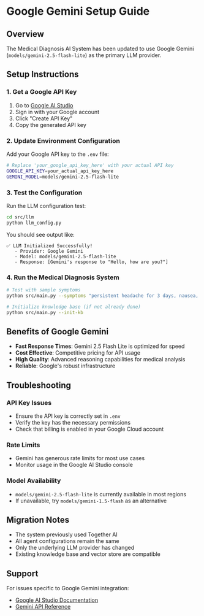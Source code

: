 # Google Gemini Setup Guide

## Overview

The Medical Diagnosis AI System has been updated to use Google Gemini (`models/gemini-2.5-flash-lite`) as the primary LLM provider.

## Setup Instructions

### 1. Get a Google API Key

1. Go to [Google AI Studio](https://aistudio.google.com/app/apikey)
2. Sign in with your Google account
3. Click "Create API Key"
4. Copy the generated API key

### 2. Update Environment Configuration

Add your Google API key to the `.env` file:

```bash
# Replace 'your_google_api_key_here' with your actual API key
GOOGLE_API_KEY=your_actual_api_key_here
GEMINI_MODEL=models/gemini-2.5-flash-lite
```

### 3. Test the Configuration

Run the LLM configuration test:

```bash
cd src/llm
python llm_config.py
```

You should see output like:
```
✅ LLM Initialized Successfully!
   - Provider: Google Gemini
   - Model: models/gemini-2.5-flash-lite
   - Response: [Gemini's response to "Hello, how are you?"]
```

### 4. Run the Medical Diagnosis System

```bash
# Test with sample symptoms
python src/main.py --symptoms "persistent headache for 3 days, nausea, sensitivity to light, mild fever"

# Initialize knowledge base (if not already done)
python src/main.py --init-kb
```

## Benefits of Google Gemini

- **Fast Response Times**: Gemini 2.5 Flash Lite is optimized for speed
- **Cost Effective**: Competitive pricing for API usage
- **High Quality**: Advanced reasoning capabilities for medical analysis
- **Reliable**: Google's robust infrastructure

## Troubleshooting

### API Key Issues
- Ensure the API key is correctly set in `.env`
- Verify the key has the necessary permissions
- Check that billing is enabled in your Google Cloud account

### Rate Limits
- Gemini has generous rate limits for most use cases
- Monitor usage in the Google AI Studio console

### Model Availability
- `models/gemini-2.5-flash-lite` is currently available in most regions
- If unavailable, try `models/gemini-1.5-flash` as an alternative

## Migration Notes

- The system previously used Together AI
- All agent configurations remain the same
- Only the underlying LLM provider has changed
- Existing knowledge base and vector store are compatible

## Support

For issues specific to Google Gemini integration:
- [Google AI Studio Documentation](https://ai.google.dev/docs)
- [Gemini API Reference](https://ai.google.dev/api)
